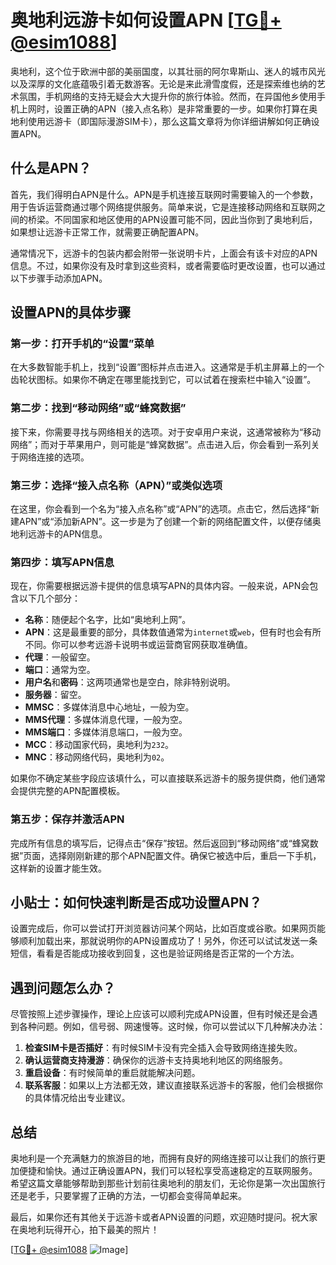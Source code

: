 # 奥地利远游卡如何设置APN [[TG💪+ @esim1088](https://t.me/s/esim1088)]

奥地利，这个位于欧洲中部的美丽国度，以其壮丽的阿尔卑斯山、迷人的城市风光以及深厚的文化底蕴吸引着无数游客。无论是来此滑雪度假，还是探索维也纳的艺术氛围，手机网络的支持无疑会大大提升你的旅行体验。然而，在异国他乡使用手机上网时，设置正确的APN（接入点名称）是非常重要的一步。如果你打算在奥地利使用远游卡（即国际漫游SIM卡），那么这篇文章将为你详细讲解如何正确设置APN。

## 什么是APN？

首先，我们得明白APN是什么。APN是手机连接互联网时需要输入的一个参数，用于告诉运营商通过哪个网络提供服务。简单来说，它是连接移动网络和互联网之间的桥梁。不同国家和地区使用的APN设置可能不同，因此当你到了奥地利后，如果想让远游卡正常工作，就需要正确配置APN。

通常情况下，远游卡的包装内都会附带一张说明卡片，上面会有该卡对应的APN信息。不过，如果你没有及时拿到这些资料，或者需要临时更改设置，也可以通过以下步骤手动添加APN。

## 设置APN的具体步骤

### 第一步：打开手机的“设置”菜单

在大多数智能手机上，找到“设置”图标并点击进入。这通常是手机主屏幕上的一个齿轮状图标。如果你不确定在哪里能找到它，可以试着在搜索栏中输入“设置”。

### 第二步：找到“移动网络”或“蜂窝数据”

接下来，你需要寻找与网络相关的选项。对于安卓用户来说，这通常被称为“移动网络”；而对于苹果用户，则可能是“蜂窝数据”。点击进入后，你会看到一系列关于网络连接的选项。

### 第三步：选择“接入点名称（APN）”或类似选项

在这里，你会看到一个名为“接入点名称”或“APN”的选项。点击它，然后选择“新建APN”或“添加新APN”。这一步是为了创建一个新的网络配置文件，以便存储奥地利远游卡的APN信息。

### 第四步：填写APN信息

现在，你需要根据远游卡提供的信息填写APN的具体内容。一般来说，APN会包含以下几个部分：

- **名称**：随便起个名字，比如“奥地利上网”。
- **APN**：这是最重要的部分，具体数值通常为`internet`或`web`，但有时也会有所不同。你可以参考远游卡说明书或运营商官网获取准确值。
- **代理**：一般留空。
- **端口**：通常为空。
- **用户名**和**密码**：这两项通常也是空白，除非特别说明。
- **服务器**：留空。
- **MMSC**：多媒体消息中心地址，一般为空。
- **MMS代理**：多媒体消息代理，一般为空。
- **MMS端口**：多媒体消息端口，一般为空。
- **MCC**：移动国家代码，奥地利为`232`。
- **MNC**：移动网络代码，奥地利为`02`。

如果你不确定某些字段应该填什么，可以直接联系远游卡的服务提供商，他们通常会提供完整的APN配置模板。

### 第五步：保存并激活APN

完成所有信息的填写后，记得点击“保存”按钮。然后返回到“移动网络”或“蜂窝数据”页面，选择刚刚新建的那个APN配置文件。确保它被选中后，重启一下手机，这样新的设置才能生效。

## 小贴士：如何快速判断是否成功设置APN？

设置完成后，你可以尝试打开浏览器访问某个网站，比如百度或谷歌。如果网页能够顺利加载出来，那就说明你的APN设置成功了！另外，你还可以试试发送一条短信，看看是否能成功接收到回复，这也是验证网络是否正常的一个方法。

## 遇到问题怎么办？

尽管按照上述步骤操作，理论上应该可以顺利完成APN设置，但有时候还是会遇到各种问题。例如，信号弱、网速慢等。这时候，你可以尝试以下几种解决办法：

1. **检查SIM卡是否插好**：有时候SIM卡没有完全插入会导致网络连接失败。
2. **确认运营商支持漫游**：确保你的远游卡支持奥地利地区的网络服务。
3. **重启设备**：有时候简单的重启就能解决问题。
4. **联系客服**：如果以上方法都无效，建议直接联系远游卡的客服，他们会根据你的具体情况给出专业建议。

## 总结

奥地利是一个充满魅力的旅游目的地，而拥有良好的网络连接可以让我们的旅行更加便捷和愉快。通过正确设置APN，我们可以轻松享受高速稳定的互联网服务。希望这篇文章能够帮助到那些计划前往奥地利的朋友们，无论你是第一次出国旅行还是老手，只要掌握了正确的方法，一切都会变得简单起来。

最后，如果你还有其他关于远游卡或者APN设置的问题，欢迎随时提问。祝大家在奥地利玩得开心，拍下最美的照片！

[[TG💪+ @esim1088](https://t.me/s/esim1088) ![Image](https://i.postimg.cc/4NQfJmqS/Snipaste-2025-05-13-00-14-12.png)]